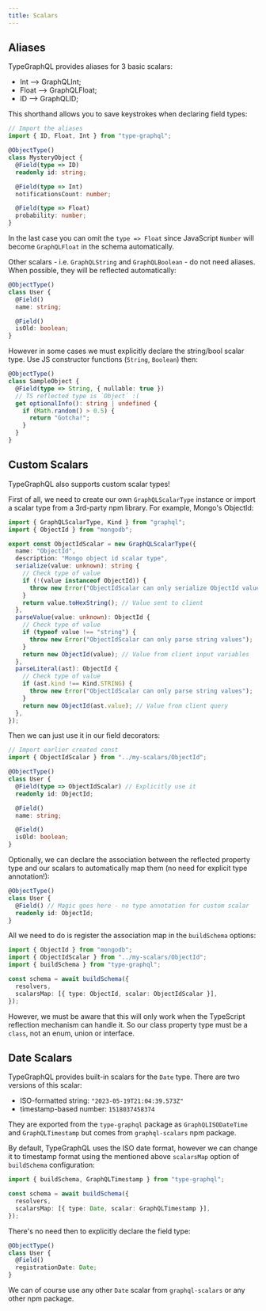 ```yaml
---
title: Scalars
---
```


## Aliases

TypeGraphQL provides aliases for 3 basic scalars:

- Int --> GraphQLInt;
- Float --> GraphQLFloat;
- ID --> GraphQLID;

This shorthand allows you to save keystrokes when declaring field types:

```ts
// Import the aliases
import { ID, Float, Int } from "type-graphql";

@ObjectType()
class MysteryObject {
  @Field(type => ID)
  readonly id: string;

  @Field(type => Int)
  notificationsCount: number;

  @Field(type => Float)
  probability: number;
}
```

In the last case you can omit the `type => Float` since JavaScript `Number` will become `GraphQLFloat` in the schema automatically.

Other scalars - i.e. `GraphQLString` and `GraphQLBoolean` - do not need aliases. When possible, they will be reflected automatically:

```ts
@ObjectType()
class User {
  @Field()
  name: string;

  @Field()
  isOld: boolean;
}
```

However in some cases we must explicitly declare the string/bool scalar type. Use JS constructor functions (`String`, `Boolean`) then:

```ts
@ObjectType()
class SampleObject {
  @Field(type => String, { nullable: true })
  // TS reflected type is `Object` :(
  get optionalInfo(): string | undefined {
    if (Math.random() > 0.5) {
      return "Gotcha!";
    }
  }
}
```

## Custom Scalars

TypeGraphQL also supports custom scalar types!

First of all, we need to create our own `GraphQLScalarType` instance or import a scalar type from a 3rd-party npm library. For example, Mongo's ObjectId:

```ts
import { GraphQLScalarType, Kind } from "graphql";
import { ObjectId } from "mongodb";

export const ObjectIdScalar = new GraphQLScalarType({
  name: "ObjectId",
  description: "Mongo object id scalar type",
  serialize(value: unknown): string {
    // Check type of value
    if (!(value instanceof ObjectId)) {
      throw new Error("ObjectIdScalar can only serialize ObjectId values");
    }
    return value.toHexString(); // Value sent to client
  },
  parseValue(value: unknown): ObjectId {
    // Check type of value
    if (typeof value !== "string") {
      throw new Error("ObjectIdScalar can only parse string values");
    }
    return new ObjectId(value); // Value from client input variables
  },
  parseLiteral(ast): ObjectId {
    // Check type of value
    if (ast.kind !== Kind.STRING) {
      throw new Error("ObjectIdScalar can only parse string values");
    }
    return new ObjectId(ast.value); // Value from client query
  },
});
```

Then we can just use it in our field decorators:

```ts
// Import earlier created const
import { ObjectIdScalar } from "../my-scalars/ObjectId";

@ObjectType()
class User {
  @Field(type => ObjectIdScalar) // Explicitly use it
  readonly id: ObjectId;

  @Field()
  name: string;

  @Field()
  isOld: boolean;
}
```

Optionally, we can declare the association between the reflected property type and our scalars to automatically map them (no need for explicit type annotation!):

```ts
@ObjectType()
class User {
  @Field() // Magic goes here - no type annotation for custom scalar
  readonly id: ObjectId;
}
```

All we need to do is register the association map in the `buildSchema` options:

```ts
import { ObjectId } from "mongodb";
import { ObjectIdScalar } from "../my-scalars/ObjectId";
import { buildSchema } from "type-graphql";

const schema = await buildSchema({
  resolvers,
  scalarsMap: [{ type: ObjectId, scalar: ObjectIdScalar }],
});
```

However, we must be aware that this will only work when the TypeScript reflection mechanism can handle it. So our class property type must be a `class`, not an enum, union or interface.

## Date Scalars

TypeGraphQL provides built-in scalars for the `Date` type. There are two versions of this scalar:

- ISO-formatted string: `"2023-05-19T21:04:39.573Z"`
- timestamp-based number: `1518037458374`

They are exported from the `type-graphql` package as `GraphQLISODateTime` and `GraphQLTimestamp` but comes from `graphql-scalars` npm package.

By default, TypeGraphQL uses the ISO date format, however we can change it to timestamp format using the mentioned above `scalarsMap` option of `buildSchema` configuration:

```ts
import { buildSchema, GraphQLTimestamp } from "type-graphql";

const schema = await buildSchema({
  resolvers,
  scalarsMap: [{ type: Date, scalar: GraphQLTimestamp }],
});
```

There's no need then to explicitly declare the field type:

```ts
@ObjectType()
class User {
  @Field()
  registrationDate: Date;
}
```

We can of course use any other `Date` scalar from `graphql-scalars` or any other npm package.
